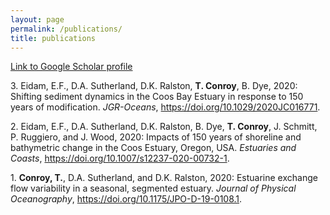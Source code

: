 ```yaml
---
layout: page
permalink: /publications/
title: publications
---
```

[Link to Google Scholar profile](https://scholar.google.com/citations?user=EdsOl-AAAAAJ&hl=en)


3\. Eidam, E.F., D.A. Sutherland, D.K. Ralston, **T. Conroy**, B. Dye, 2020: Shifting sediment dynamics in the Coos Bay Estuary in response to 150 years of modification. *JGR-Oceans*, https://doi.org/10.1029/2020JC016771.

2\. Eidam, E.F., D.A. Sutherland, D.K. Ralston, B. Dye, **T. Conroy**, J. Schmitt, P. Ruggiero, and J. Wood, 2020: Impacts of 150 years of shoreline and bathymetric change in the Coos Estuary, Oregon, USA. *Estuaries and Coasts*, https://doi.org/10.1007/s12237-020-00732-1.

1\. **Conroy, T.**, D.A. Sutherland, and D.K. Ralston, 2020: Estuarine exchange flow variability in a seasonal, segmented estuary. *Journal of Physical Oceanography*, https://doi.org/10.1175/JPO-D-19-0108.1.

